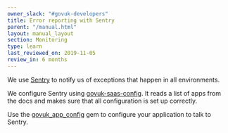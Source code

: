 ```yaml
---
owner_slack: "#govuk-developers"
title: Error reporting with Sentry
parent: "/manual.html"
layout: manual_layout
section: Monitoring
type: learn
last_reviewed_on: 2019-11-05
review_in: 6 months
---
```


We use [Sentry][] to notify us of exceptions that happen in all environments.

We configure Sentry using [govuk-saas-config][]. It reads a list of apps from the docs and makes sure that all configuration is set up correctly.

Use the [govuk_app_config][] gem to configure your application to talk to Sentry.

[Sentry]: https://sentry.io/govuk
[govuk-saas-config]: https://github.com/alphagov/govuk-saas-config
[govuk_app_config]: https://github.com/alphagov/govuk_app_config
